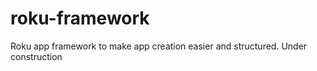 # roku-framework
Roku app framework to make app creation easier and structured. Under construction

